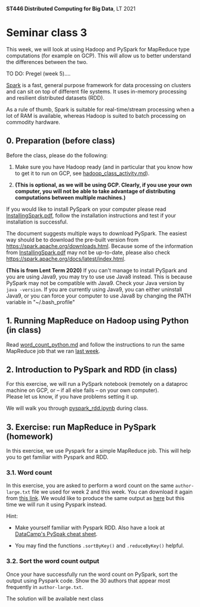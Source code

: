 **ST446 Distributed Computing for Big Data**, LT 2021

# Seminar class 3

This week, we will look at using Hadoop and PySpark for MapReduce type computations (for example on GCP). This will allow us to better understand the differences between the two.

TO DO: Pregel (week 5)....

[Spark](https://spark.apache.org/) is a fast, general purpose framework for data processing on clusters and can sit on top of different file systems. It uses in-memory processing and resilient distributed datasets (RDD).

As a rule of thumb, Spark is suitable for real-time/stream processing when a lot of RAM is available, whereas Hadoop is suited to batch processing on commodity hardware.

## 0. Preparation (before class)

Before the class, please do the following:


1. Make sure you have Hadoop ready (and in particular that you know how to get it to run on GCP, see [hadoop_class_activity.md](../../Week02/class/hadoop_class_activity.md)).

2. **(This is optional, as we will be using GCP. Clearly, if you use your own computer, you will not be able to take advantage of distributing computations between multiple machines.)**

If you would like to install PySpark on your computer please read [InstallingSpark.pdf](InstallingSpark.pdf), follow the installation instructions and test if your installation is successful.

The document suggests multiple ways to download PySpark. The easiest way should be to download the pre-built version from https://spark.apache.org/downloads.html. Because some of the information from [InstallingSpark.pdf](InstallingSpark.pdf) may not be up-to-date, please also check https://spark.apache.org/docs/latest/index.html.  

**(This is from Lent Term 2020)** If you can't manage to install PySpark and you are using Java9, you may try to use use Java8 instead. This is because PySpark may not be compatible with Java9. Check your Java version by ```java -version```. If you are currently using Java9, you can either uninstall Java9, or you can force your computer to use Java8 by changing the PATH variable in "~/.bash_profile"

## 1. Running MapReduce on Hadoop using Python (in class)

Read [word_count_python.md](word_count_python.md) and follow the instructions to run the same MapReduce job that we ran [last week](../../Week02/class/hadoop_class_activity.md).

## 2. Introduction to PySpark and RDD (in class)

For this exercise, we will run a PySpark notebook (remotely on a dataproc machine on GCP, or – if all else fails – on your own computer).  
Please let us know, if you have problems setting it up.

We will walk you through [pyspark_rdd.ipynb](pyspark_rdd.ipynb) during class.

## 3. Exercise: run MapReduce in PySpark (homework)

In this exercise, we use Pyspark for a simple MapReduce job. This will help you to get familiar with Pyspark and RDD.

### 3.1. Word count
In this exercise, you are asked to perform a word count on the same `author-large.txt` file we used for week 2 and this week. You can download it again from [this link](http://webdam.inria.fr/Jorge/files/author-large.txt). We would like to produce the same output as [here](https://github.com/lse-st446/lectures/blob/master/week03/class/word_count_python.md) but this time we will run it using Pyspark instead.

Hint:

* Make yourself familiar with Pyspark RDD. Also have a look at [DataCamp's PySpak cheat sheet](./PySparkCheatSheetPython.pdf).

* You may find the functions `.sortByKey()` and `.reduceByKey()` helpful.

### 3.2. Sort the word count output
Once your have successfully run the word count on PySpark, sort the output using Pyspark code. Show the 30 authors that appear most frequently in `author-large.txt`.

The solution will be available next class
